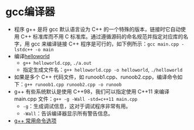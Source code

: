 # gcc编译器
* 程序 g++ 是将 gcc 默认语言设为 C++ 的一个特殊的版本，链接时它自动使用 C++ 标准库而不用 C 标准库。通过遵循源码的命名规范并指定对应库的名字，用 gcc 来编译链接 C++ 程序是可行的，如下例所示：`gcc main.cpp -lstdc++ -o main`
* 编译[helloworld](../src/helloworld.cpp)
  + `g++ helloworld.cpp`, `./a.out`
  + 指定生成文件名：`g++ helloworld.cpp -o helloworld`, `./helloworld`
* 如果是多个 C++ 代码文件，如 runoob1.cpp、runoob2.cpp，编译命令如下：`g++ runoob1.cpp runoob2.cpp -o runoob`
* g++ 有些系统默认是使用 C++98，我们可以指定使用 C++11 来编译 main.cpp 文件：`g++ -g -Wall -std=c++11 main.cpp`
  * `-g`：生成调试信息，这对于调试程序非常有用。
  * `-Wall`：告诉编译器显示所有警告信息。
* [g++ 常用命令选项](https://www.runoob.com/cplusplus/cpp-environment-setup.html)
